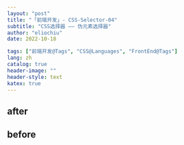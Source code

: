 ```yaml
---
layout: "post"
title: "「前端开发」- CSS-Selector-04"
subtitle: "CSS选择器 —— 伪元素选择器"
author: "eliochiu"
date: 2022-10-18

tags: ["前端开发@Tags", "CSS@Languages", "FrontEnd@Tags"]
lang: zh
catalog: true
header-image: ""
header-style: text
katex: true
---
```





## after



## before




